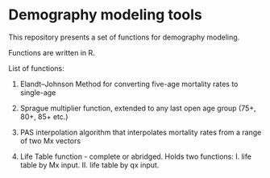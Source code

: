 # Demography modeling tools

This repository presents a set of functions for demography modeling. 

Functions are written in R.

List of functions:

1. Elandt–Johnson Method for converting five-age mortality rates to single-age

2. Sprague multiplier function, extended to any last open age group (75+, 80+, 85+ etc.)

3. PAS interpolation algorithm that interpolates mortality rates from a range of two Mx vectors

4. Life Table function - complete or abridged. Holds two functions: I. life table by Mx input.  II. life table by qx input.
